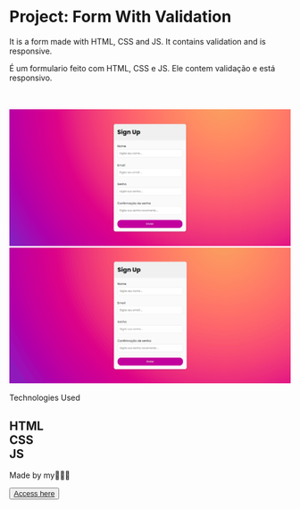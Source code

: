 <img src="./img/logo-topo.png" alt=""></img>
<h1>Project: Form With Validation</h1>
<p>
It is a form made with HTML, CSS and JS.
It contains validation and is responsive.</p>
<p>
É um formulario feito com HTML, CSS e JS.
Ele contem validação e está responsivo.</p>
<br></br>
<img src="./readmeIMG/project.png" alt=""></img>
<img src="./readmeIMG/previewDESKTOP.gif" alt=""></img>
<!-- <p>Versão Mobile</p>
<img src="./readmeIMG/" alt="|"></img>
 -->
<p>Technologies Used</p>

   <h2>HTML<br>CSS<br>JS</h2>

<p>Made by my👨🏻‍💻</p>

<button><a href="https://aesthetic-melba-f07be5.netlify.app">Access here</a></button>